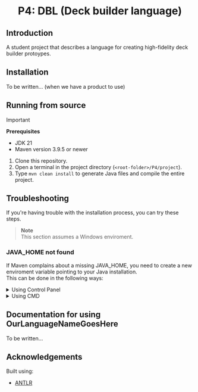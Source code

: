 <h1 align="center">
    P4: DBL (Deck builder language) 
</h1>

## Introduction

A student project that describes a language for creating high-fidelity deck builder protoypes.  

## Installation

To be written... (when we have a product to use)

## Running from source

> [!IMPORTANT]
> **Prerequisites**
> - JDK 21
> - Maven version 3.9.5 or newer

1. Clone this repository.
2. Open a terminal in the project directory (`<root-folder>/P4/project`).
3. Type `mvn clean install` to generate Java files and compile the entire project.

## Troubleshooting

If you're having trouble with the installation process, you can try these steps.
> **Note**  
> This section assumes a Windows enviroment.

### JAVA_HOME not found

If Maven complains about a missing JAVA_HOME, you need to create a new enviroment variable pointing to your Java installation.  
This can be done in the following ways:

<details>
<summary>Using Control Panel</summary>

<details>
<summary>Quick shortcut to Control Panel</summary>

Press CTRL + R on your keyboard.  
Paste `explorer.exe shell:::{BB06C0E4-D293-4f75-8A90-CB05B6477EEE}` into the Run dialog and hit enter.  
Then, you can go directly to step 3.
</details>

1. Open Control Panel and find "System".
2. Right click "System" and click "Open" in the dialog.
3. Click on "Advanced system settings" in the top-left panel.
4. Click on "Enviroment variables" in the buttom-right.
5. Under "System variables", click the "New..." button.
6. Under "Variable name", write JAVA_HOME. The value of the variable is your Java installation directory, e.g. `C:\Program Files\Java\jdk-17`.

> **WARNING**  
> Do not include `/bin` in your JAVA_HOME. Things WILL break!
</details>

<details>
<summary>Using CMD</summary>

If you have some experience with terminals and commands this might be an easier way.  
> **Note**  
> When JAVA_PATH is mentioned, it means the path to your Java installation directory, e.g. `C:\Program Files\Java\jdk-17`.

1. Open a CMD terminal in Administrator mode
2. Paste the following into the terminal and hit enter (with quotes):

```cmd
setx /M JAVA_HOME "JAVA_PATH"
```

> **WARNING**  
> Do not include `/bin` in your JAVA_HOME. Things WILL break!
</details>

## Documentation for using OurLanguageNameGoesHere

To be written...

## Acknowledgements

Built using:

- [ANTLR](https://www.antlr.org/)
